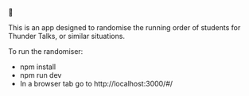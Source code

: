 🥁

This is an app designed to randomise the running order of students for Thunder Talks, or similar situations.

To run the randomiser:
- npm install
- npm run dev
- In a browser tab go to http://localhost:3000/#/
